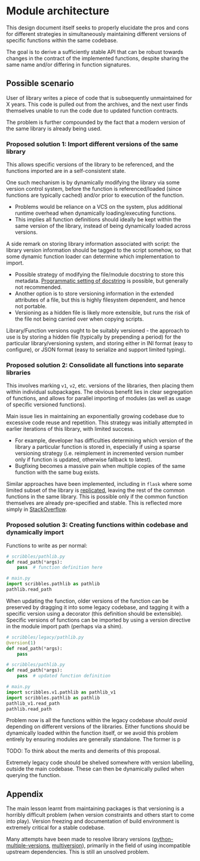 # Module architecture

This design document itself seeks to properly elucidate the pros and cons
for different strategies in simultaneously maintaining different
versions of specific functions within the same codebase.

The goal is to derive a sufficiently stable API that can be robust towards
changes in the contract of the implemented functions, despite sharing the
same name and/or differing in function signatures.

## Possible scenario

User of library writes a piece of code that is subsequently unmaintained
for X years. This code is pulled out from the archives, and the next user
finds themselves unable to run the code due to updated function contracts.

The problem is further compounded by the fact that a modern version of the
same library is already being used.

### Proposed solution 1: Import different versions of the same library

This allows specific versions of the library to be referenced, and the
functions imported are in a self-consistent state.

One such mechanism is by dynamically modifying the library via some version
control system, before the function is referenced/loaded (since functions
are typically cached) and/or prior to execution of the function.

  * Problems would be reliance on a VCS on the system, plus additional
    runtime overhead when dynamically loading/executing functions.
  * This implies all function definitions should ideally be kept within the
    same version of the library, instead of being dynamically loaded
    across versions.

A side remark on storing library information associated with script:
the library version information should be tagged to the script somehow, so
that some dynamic function loader can determine which implementation to
import.

  * Possible strategy of modifying the file/module docstring to store
    this metadata. [Programmatic setting of docstring](https://stackoverflow.com/questions/4056983/how-do-i-programmatically-set-the-docstring)
    is possible, but generally not recommended.
  * Another option is to store versioning information in the extended
    attributes of a file, but this is highly filesystem dependent, and
    hence not portable.
  * Versioning as a hidden file is likely more extensible, but runs the
    risk of the file not being carried over when copying scripts.

Library/Function versions ought to be suitably versioned - the approach
to use is by storing a hidden file (typically by prepending a period)
for the particular library/versioning system, and storing either in
INI format (easy to configure), or JSON format (easy to serialize and
support limited typing).


### Proposed solution 2: Consolidate all functions into separate libraries

This involves marking `v1`, `v2`, etc. versions of the libraries,
then placing them within individual subpackages. The obvious benefit
lies in clear segregation of functions, and allows for parallel importing
of modules (as well as usage of specific versioned functions).

Main issue lies in maintaining an exponentially growing codebase due
to excessive code reuse and repetition. This strategy was initially
attempted in earlier iterations of this library, with limited success.

  * For example, developer has difficulties determining which version
    of the library a particular function is stored in, especially if using
    a sparse versioning strategy (i.e. reimplement in incremented version
    number only if function is updated, otherwise fallback to latest).
  * Bugfixing becomes a massive pain when multiple copies of the same
    function with the same bug exists.

Similar approaches have been implemented, including in `flask` where some
limited subset of the library is [replicated](https://stackoverflow.com/a/28797512),
leaving the rest of the common functions in the same library. This is
possible only if the common function themselves are already pre-specified
and stable. This is reflected more simply in [StackOverflow](https://stackoverflow.com/a/29160710).


### Proposed solution 3: Creating functions within codebase and dynamically import

Functions to write as per normal:

```python
# scribbles/pathlib.py
def read_path(*args):
    pass  # function definition here

# main.py
import scribbles.pathlib as pathlib
pathlib.read_path
```

When updating the function, older versions of the function can be
preserved by dragging it into some legacy codebase, and tagging it with a
specific version using a decorator (this definition should be extensible).
Specific versions of functions can be imported by using a version directive
in the module import path (perhaps via a shim).

```python
# scribbles/legacy/pathlib.py
@version(1)
def read_path(*args):
    pass

# scribbles/pathlib.py
def read_path(*args):
    pass  # updated function definition

# main.py
import scribbles.v1.pathlib as pathlib_v1
import scribbles.pathlib as pathlib
pathlib_v1.read_path
pathlib.read_path
```

Problem now is all the functions within the legacy codebase *should avoid*
depending on different versions of the libraries.
Either functions should be dynamically
loaded within the function itself, or we avoid this problem entirely by
ensuring modules are generally standalone. The former is p


TODO: To think about the merits and demerits of this proposal.

Extremely legacy code should be shelved somewhere with version labelling,
outside the main codebase. These can then be dynamically pulled when
querying the function.


## Appendix

The main lesson learnt from maintaining packages is that versioning is a
horribly difficult problem (when version constraints and others start
to come into play). Version freezing and documentation of build environment
is extremely critical for a stable codebase.

Many attempts have been made to resolve library versions
([python-multiple-versions](https://discuss.python.org/t/allowing-multiple-versions-of-same-python-package-in-pythonpath/2219),
[multiversion](https://github.com/mitsuhiko/multiversion)),
primarily in the field of using incompatible upstream dependencies.
This is still an unsolved problem.
